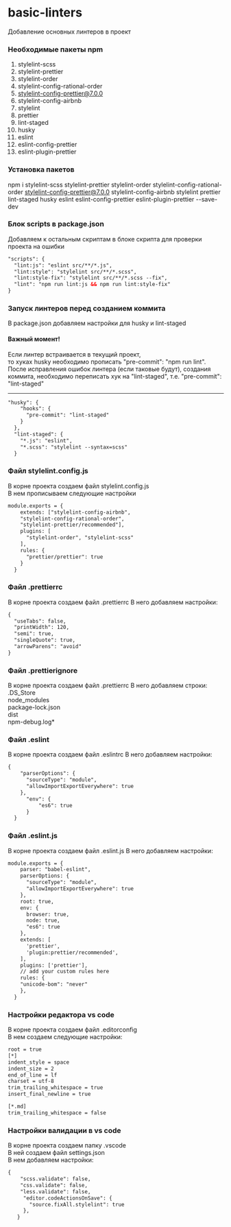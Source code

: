 # basic-linters
Добавление основных линтеров в проект

### Необходимые пакеты npm
1. stylelint-scss
2. stylelint-prettier
3. stylelint-order
4. stylelint-config-rational-order
5. stylelint-config-prettier@7.0.0
6. stylelint-config-airbnb
7. stylelint
8. prettier
9. lint-staged
10. husky
11. eslint
12. eslint-config-prettier
13. eslint-plugin-prettier
### Установка пакетов
npm i stylelint-scss stylelint-prettier stylelint-order stylelint-config-rational-order stylelint-config-prettier@7.0.0 stylelint-config-airbnb stylelint prettier lint-staged husky eslint eslint-config-prettier eslint-plugin-prettier --save-dev

### Блок scripts в package.json
Добавляем к остальным скриптам в блоке скрипта для проверки проекта на ошибки  
```html 
"scripts": {  
  "lint:js": "eslint src/**/*.js",  
  "lint:style": "stylelint src/**/*.scss",
  "lint:style-fix": "stylelint src/**/*.scss --fix",
  "lint": "npm run lint:js && npm run lint:style-fix"  
}
```
### Запуск линтеров перед созданием коммита
В package.json добавляем настройки для husky и lint-staged    
#### Важный момент!
Если линтер встраивается в текущий проект,    
то хуках husky необходимо прописать "pre-commit": "npm run lint". После исправления ошибок линтера (если таковые будут), создания коммита, необходимо переписать хук на "lint-staged", т.е. "pre-commit": "lint-staged"
***
```html
"husky": {  
    "hooks": {  
      "pre-commit": "lint-staged"  
    }  
  },  
  "lint-staged": {  
    "*.js": "eslint",
    "*.scss": "stylelint --syntax=scss"
  }
```
### Файл stylelint.config.js
В корне проекта создаем файл stylelint.config.js  
В нем прописываем следующие настройки
```html
module.exports = {  
    extends: ["stylelint-config-airbnb",
    "stylelint-config-rational-order",
    "stylelint-prettier/recommended"],
    plugins: [
      "stylelint-order", "stylelint-scss"
    ],
    rules: {
      "prettier/prettier": true
    }
  }
```
### Файл .prettierrc
В корне проекта создаем файл .prettierrc
В него добавляем настройки:
```html
{  
  "useTabs": false,  
  "printWidth": 120,  
  "semi": true,  
  "singleQuote": true,  
  "arrowParens": "avoid"  
}
```
### Файл .prettierignore
В корне проекта создаем файл .prettierrc
В него добавляем строки:  
.DS_Store  
node_modules  
package-lock.json  
dist  
npm-debug.log*  
### Файл .eslint
В корне проекта создаем файл .eslintrc
В него добавляем настройки:   
```html
{  
    "parserOptions": {  
      "sourceType": "module",  
      "allowImportExportEverywhere": true  
    },  
      "env": {  
          "es6": true  
      }  
  }
```
### Файл .eslint.js
В корне проекта создаем файл .eslint.js
В него добавляем настройки:    
```html
module.exports = {  
    parser: "babel-eslint",  
    parserOptions: {  
      "sourceType": "module",  
      "allowImportExportEverywhere": true  
    },  
    root: true,  
    env: {  
      browser: true,  
      node: true,  
      "es6": true  
    },  
    extends: [
      'prettier',
      'plugin:prettier/recommended',
    ],
    plugins: ['prettier'],
    // add your custom rules here
    rules: {  
    "unicode-bom": "never"  
    },  
  }
```
### Настройки редактора vs code
В корне проекта создаем файл .editorconfig  
В нем создаем следующие настройки:  
```html
root = true  
[*]  
indent_style = space  
indent_size = 2  
end_of_line = lf  
charset = utf-8  
trim_trailing_whitespace = true  
insert_final_newline = true  

[*.md]  
trim_trailing_whitespace = false  
```
### Настройки валидации в vs code  
В корне проекта создаем папку .vscode  
В ней создаем файл settings.json  
В нем добавляем настройки:  
```html
{  
    "scss.validate": false,  
    "css.validate": false,  
    "less.validate": false,  
     "editor.codeActionsOnSave": {  
       "source.fixAll.stylelint": true  
     },  
   } 
```
